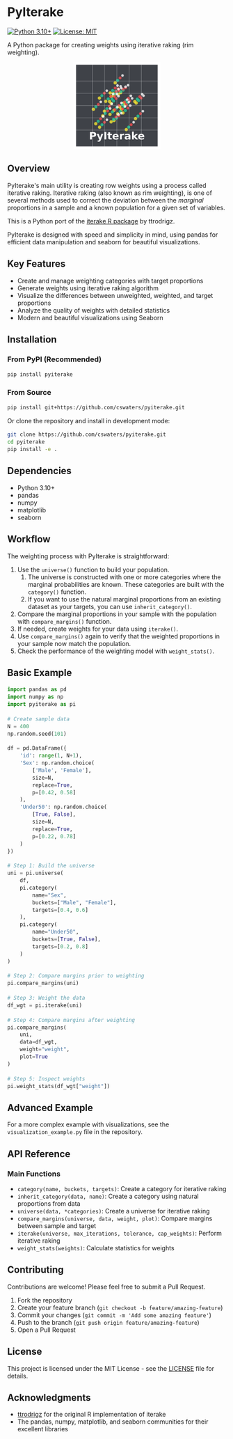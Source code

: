 # PyIterake

[![Python 3.10+](https://img.shields.io/badge/python-3.10+-blue.svg)](https://www.python.org/downloads/)
[![License: MIT](https://img.shields.io/badge/License-MIT-yellow.svg)](https://opensource.org/licenses/MIT)

A Python package for creating weights using iterative raking (rim weighting).

<p align="center">
  <img src="https://raw.githubusercontent.com/cswaters/pyiterake/main/docs/images/logo.png" alt="PyIterake Logo" width="200"/>
</p>

## Overview

PyIterake's main utility is creating row weights using a process called iterative raking. Iterative raking (also known as rim weighting), is one of several methods used to correct the deviation between the _marginal_ proportions in a sample and a known population for a given set of variables.

This is a Python port of the [iterake R package](https://github.com/ttrodrigz/iterake) by ttrodrigz.

PyIterake is designed with speed and simplicity in mind, using pandas for efficient data manipulation and seaborn for beautiful visualizations.

## Key Features

- Create and manage weighting categories with target proportions
- Generate weights using iterative raking algorithm
- Visualize the differences between unweighted, weighted, and target proportions
- Analyze the quality of weights with detailed statistics
- Modern and beautiful visualizations using Seaborn

## Installation

### From PyPI (Recommended)

```bash
pip install pyiterake
```

### From Source

```bash
pip install git+https://github.com/cswaters/pyiterake.git
```

Or clone the repository and install in development mode:

```bash
git clone https://github.com/cswaters/pyiterake.git
cd pyiterake
pip install -e .
```

## Dependencies

- Python 3.10+
- pandas
- numpy
- matplotlib
- seaborn

## Workflow

The weighting process with PyIterake is straightforward:

1. Use the `universe()` function to build your population.  
   1. The universe is constructed with one or more categories where the marginal probabilities are known. These categories are built with the `category()` function.  
   2. If you want to use the natural marginal proportions from an existing dataset as your targets, you can use `inherit_category()`. 
2. Compare the marginal proportions in your sample with the population with `compare_margins()` function.
3. If needed, create weights for your data using `iterake()`.
4. Use `compare_margins()` again to verify that the weighted proportions in your sample now match the population.
5. Check the performance of the weighting model with `weight_stats()`.

## Basic Example

```python
import pandas as pd
import numpy as np
import pyiterake as pi

# Create sample data
N = 400
np.random.seed(101)

df = pd.DataFrame({
    'id': range(1, N+1),
    'Sex': np.random.choice(
        ['Male', 'Female'],
        size=N,
        replace=True,
        p=[0.42, 0.58]
    ),
    'Under50': np.random.choice(
        [True, False], 
        size=N,
        replace=True,
        p=[0.22, 0.78]
    )
})

# Step 1: Build the universe
uni = pi.universe(
    df,
    pi.category(
        name="Sex",
        buckets=["Male", "Female"],
        targets=[0.4, 0.6]
    ),
    pi.category(
        name="Under50",
        buckets=[True, False],
        targets=[0.2, 0.8]
    )
)

# Step 2: Compare margins prior to weighting
pi.compare_margins(uni)

# Step 3: Weight the data
df_wgt = pi.iterake(uni)

# Step 4: Compare margins after weighting
pi.compare_margins(
    uni,
    data=df_wgt,
    weight="weight",
    plot=True
)

# Step 5: Inspect weights
pi.weight_stats(df_wgt["weight"])
```

## Advanced Example

For a more complex example with visualizations, see the `visualization_example.py` file in the repository.

## API Reference

### Main Functions

- `category(name, buckets, targets)`: Create a category for iterative raking
- `inherit_category(data, name)`: Create a category using natural proportions from data
- `universe(data, *categories)`: Create a universe for iterative raking
- `compare_margins(universe, data, weight, plot)`: Compare margins between sample and target
- `iterake(universe, max_iterations, tolerance, cap_weights)`: Perform iterative raking
- `weight_stats(weights)`: Calculate statistics for weights

## Contributing

Contributions are welcome! Please feel free to submit a Pull Request.

1. Fork the repository
2. Create your feature branch (`git checkout -b feature/amazing-feature`)
3. Commit your changes (`git commit -m 'Add some amazing feature'`)
4. Push to the branch (`git push origin feature/amazing-feature`)
5. Open a Pull Request

## License

This project is licensed under the MIT License - see the [LICENSE](LICENSE) file for details.

## Acknowledgments

- [ttrodrigz](https://github.com/ttrodrigz) for the original R implementation of iterake
- The pandas, numpy, matplotlib, and seaborn communities for their excellent libraries
